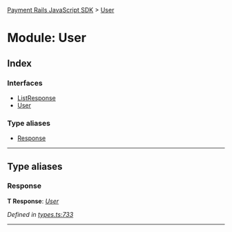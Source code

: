 [Payment Rails JavaScript SDK](../README.md) > [User](../modules/user.md)



# Module: User

## Index

### Interfaces

* [ListResponse](../interfaces/user.listresponse.md)
* [User](../interfaces/user.user-1.md)


### Type aliases

* [Response](user.md#response)



---
## Type aliases
<a id="response"></a>

###  Response

**Τ Response**:  *[User](../interfaces/user.user-1.md)* 

*Defined in [types.ts:733](https://github.com/PaymentRails/javascript-sdk/blob/d7f3cdf/lib/types.ts#L733)*





___


